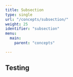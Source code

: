 ```yaml
---
title: Subsection
type: single
url: "/concepts/subsection/"
weight: 25
identifier: "subsection"
menu:
  main:
    parent: "concepts"

---
```


## Testing